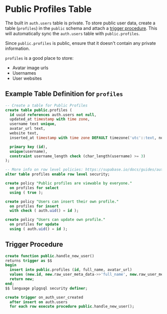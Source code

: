 # Public Profiles Table

The built in `auth.users` table is private. To store public user data, create a table (`profiles`) in the `public` schema and attach a [trigger procedure](https://www.postgresql.org/docs/9.2/plpgsql-trigger.html). This will automatically sync the `auth.users` table with `public.profiles`.

Since `public.profiles` is public, ensure that it doesn't contain any private information.

`profiles` is a good place to store:

- Avatar image urls
- Usernames
- User websites

## Example Table Definition for `profiles`

```sql
-- Create a table for Public Profiles
create table public.profiles (
  id uuid references auth.users not null,
  updated_at timestamp with time zone,
  username text unique,
  avatar_url text,
  website text,
  inserted_at timestamp with time zone DEFAULT timezone('utc'::text, now()) NOT NULL,

  primary key (id),
  unique(username),
  constraint username_length check (char_length(username) >= 3)
);

-- More info on row level policies: https://supabase.io/docs/guides/auth#policy-examples
alter table profiles enable row level security;

create policy "Public profiles are viewable by everyone."
  on profiles for select
  using ( true );

create policy "Users can insert their own profile."
  on profiles for insert
  with check ( auth.uid() = id );

create policy "Users can update own profile."
  on profiles for update
  using ( auth.uid() = id );
```

## Trigger Procedure

```sql
create function public.handle_new_user()
returns trigger as $$
begin
  insert into public.profiles (id, full_name, avatar_url)
  values (new.id, new.raw_user_meta_data->>'full_name', new.raw_user_meta_data->>'avatar_url');
  return new;
end;
$$ language plpgsql security definer;

create trigger on_auth_user_created
  after insert on auth.users
  for each row execute procedure public.handle_new_user();
```
